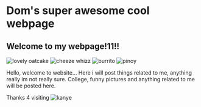 # Dom's super awesome cool webpage

## Welcome to my webpage!11!!
![lovely oatcake](https://timetocookonline.files.wordpress.com/2016/12/staffsoatcakes.jpg)
![cheeze whizz](https://i.postimg.cc/kDm2ms9p/533-E8-C2-B-D1-C6-48-AD-93-FF-C658-F763051-F.jpg)
![burrito](https://i.postimg.cc/6TWBcmBt/IMG-0288.jpg)
![pinoy](https://i.ibb.co/KzKkhHq/IMG-3879.jpg)

Hello, welcome to website...
Here i will post things related to me, anything really im not really sure.
College, funny pictures and anything related to me will be posted here.

Thanks 4 visiting
![kanye](https://i.ytimg.com/vi/AEcmLCEk_iw/maxresdefault.jpg)
